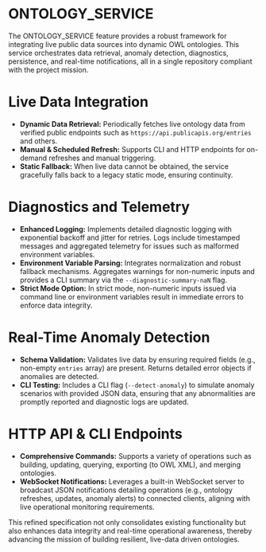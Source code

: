 # ONTOLOGY_SERVICE

The ONTOLOGY_SERVICE feature provides a robust framework for integrating live public data sources into dynamic OWL ontologies. This service orchestrates data retrieval, anomaly detection, diagnostics, persistence, and real-time notifications, all in a single repository compliant with the project mission.

# Live Data Integration

- **Dynamic Data Retrieval:** Periodically fetches live ontology data from verified public endpoints such as `https://api.publicapis.org/entries` and others.
- **Manual & Scheduled Refresh:** Supports CLI and HTTP endpoints for on-demand refreshes and manual triggering. 
- **Static Fallback:** When live data cannot be obtained, the service gracefully falls back to a legacy static mode, ensuring continuity.

# Diagnostics and Telemetry

- **Enhanced Logging:** Implements detailed diagnostic logging with exponential backoff and jitter for retries. Logs include timestamped messages and aggregated telemetry for issues such as malformed environment variables.
- **Environment Variable Parsing:** Integrates normalization and robust fallback mechanisms. Aggregates warnings for non-numeric inputs and provides a CLI summary via the `--diagnostic-summary-naN` flag.
- **Strict Mode Option:** In strict mode, non-numeric inputs issued via command line or environment variables result in immediate errors to enforce data integrity.

# Real-Time Anomaly Detection

- **Schema Validation:** Validates live data by ensuring required fields (e.g., non-empty `entries` array) are present. Returns detailed error objects if anomalies are detected.
- **CLI Testing:** Includes a CLI flag (`--detect-anomaly`) to simulate anomaly scenarios with provided JSON data, ensuring that any abnormalities are promptly reported and diagnostic logs are updated.

# HTTP API & CLI Endpoints

- **Comprehensive Commands:** Supports a variety of operations such as building, updating, querying, exporting (to OWL XML), and merging ontologies.
- **WebSocket Notifications:** Leverages a built-in WebSocket server to broadcast JSON notifications detailing operations (e.g., ontology refreshes, updates, anomaly alerts) to connected clients, aligning with live operational monitoring requirements.

This refined specification not only consolidates existing functionality but also enhances data integrity and real-time operational awareness, thereby advancing the mission of building resilient, live-data driven ontologies.
